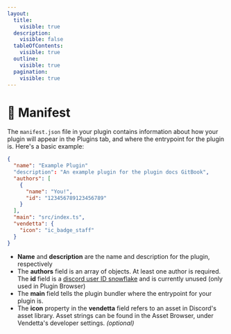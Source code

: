 ```yaml
---
layout:
  title:
    visible: true
  description:
    visible: false
  tableOfContents:
    visible: true
  outline:
    visible: true
  pagination:
    visible: true
---
```


# 📜 Manifest

The `manifest.json` file in your plugin contains information about how your plugin will appear in the Plugins tab, and where the entrypoint for the plugin is. Here's a basic example:

```json
{
  "name": "Example Plugin"
  "description": "An example plugin for the plugin docs GitBook",
  "authors": [
    {
      "name": "You!",
      "id": "123456789123456789"
    }
  ],
  "main": "src/index.ts",
  "vendetta": {
    "icon": "ic_badge_staff"
  }
}
```

* **Name** and **description** are the name and description for the plugin, respectively
* The **authors** field is an array of objects. At least one author is required. The **id** field is a [discord user ID snowflake](https://discord.com/developers/docs/reference#snowflakes) and is currently unused (only used in Plugin Browser)
* The **main** field tells the plugin bundler where the entrypoint for your plugin is.
* The **icon** property in the **vendetta** field refers to an asset in Discord's asset library. Asset strings can be found in the Asset Browser, under Vendetta's developer settings. _(optional)_
